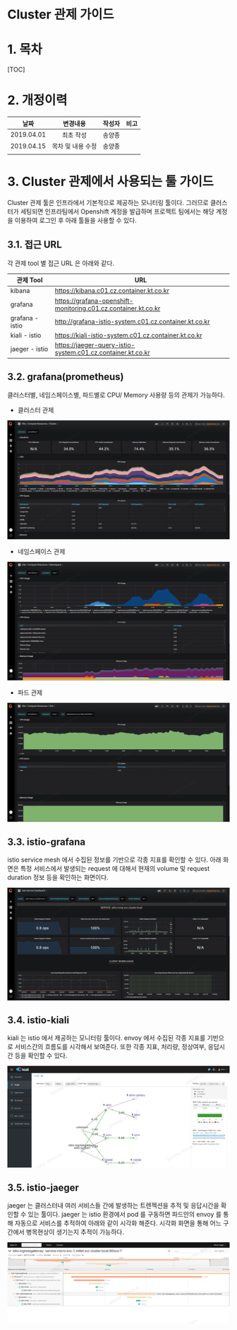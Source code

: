 # Cluster 관제 가이드

# 1. 목차

[TOC]



# 2. 개정이력

|    날짜    |      변경내용      | 작성자 | 비고 |
| :--------: | :----------------: | :----: | :--: |
| 2019.04.01 |     최초 작성      | 송양종 |      |
| 2019.04.15 | 목차 및  내용 수정 | 송양종 |      |
|            |                    |        |      |



# 3. Cluster 관제에서 사용되는 툴 가이드

Cluster 관제 툴은 인프라에서 기본적으로 제공하는 모니터링 툴이다. 그러므로 클러스터가 세팅되면 인프라팀에서 Openshift 계정을 발급하며 프로젝트 팀에서는 해당 계정을 이용하여 로그인 후 아래 툴들을 사용할 수 있다.



## 3.1. 접근 URL 

각 관제 tool 별 접근 URL 은 아래와 같다. 

| 관제 Tool       | URL                                                          |
| --------------- | ------------------------------------------------------------ |
| kibana          | https://kibana.c01.cz.container.kt.co.kr                     |
| grafana         | https://grafana-openshift-monitoring.c01.cz.container.kt.co.kr |
| grafana - istio | http://grafana-istio-system.c01.cz.container.kt.co.kr        |
| kiali - istio   | https://kiali-istio-system.c01.cz.container.kt.co.kr         |
| jaeger - istio  | https://jaeger-query-istio-system.c01.cz.container.kt.co.kr  |



## 3.2. grafana(prometheus)

클러스터별, 네임스페이스별, 파드별로 CPU/ Memory 사용량 등의 관제가 가능하다.

- 클러스터 관제

![monitor_grafana_cluster](assets/monitor_grafana_cluster.png)



- 네임스페이스 관제

![monitor_grafana_ns](assets/monitor_grafana_ns.png)



- 파드 관제

![monitor_grafana_pod](assets/monitor_grafana_pod.png)





## 3.3. istio-grafana

istio service mesh 에서 수집된 정보를 기반으로 각종 지표를 확인할 수 있다.  아래 화면은 특정 서비스에서 발생되는 request 에 대해서 현재의 volume 및 request duration 정보 등을 확인하는 화면이다.

![monitor_istio_grafana](assets/monitor_istio_grafana.png)



## 3.4. istio-kiali

kiali 는 istio 에서 제공하는 모니터링 툴이다.  envoy 에서 수집된 각종 지표를 기반으로 서비스간의 흐름도를 시각해서 보여준다.  또한 각종 지표, 처리량, 정상여부, 응답시간 등을 확인할 수 있다.

![monitor_istio_kiali](assets/monitor_istio_kiali.png)





## 3.5. istio-jaeger

jaeger 는 클러스터내 여러 서비스들 간에 발생하는 트렌젝션을 추적 및 응답시간을 확인할 수 있는 툴이다. jaeger 는 istio 환경에서 pod 를 구동하면 파드안의 envoy 를 통해 자동으로 서비스를 추적하여 아래와 같이 시각화 해준다.  시각화 화면을 통해 어느 구간에서 병목현상이 생기는지 추적이 가능하다.

![monitor_istio_jaeger](assets/monitor_istio_jaeger.png)


